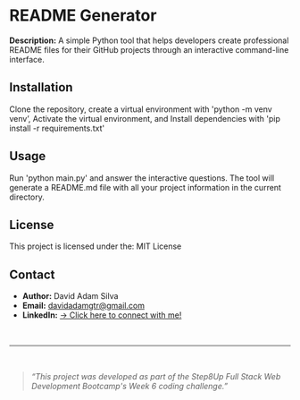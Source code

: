 # README Generator

**Description:** A simple Python tool that helps developers create professional README files for their GitHub projects through an interactive command-line interface.

## Installation

Clone the repository, create a virtual environment with 'python -m venv venv’,  Activate the virtual environment, and Install dependencies with 'pip install -r requirements.txt'

## Usage

Run 'python main.py' and answer the interactive questions. The tool will generate a README.md file with all your project information in the current directory.

## License

This project is licensed under the: MIT License

## Contact

- **Author:** David Adam Silva
- **Email:** davidadamgtr@gmail.com
- **LinkedIn:** [→ Click here to connect with me!](https://www.linkedin.com/in/davidadamsilva/)

<br /><hr style="height:3px; background-color:#b2b2b2; border:none;"><br />

>_“This project was developed as part of the Step8Up Full Stack Web Development Bootcamp's Week 6 coding challenge.”_

